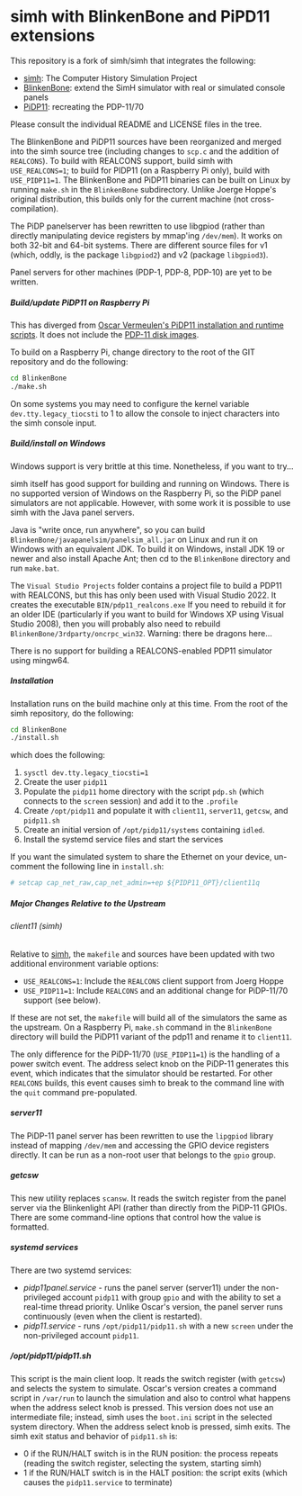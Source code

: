 # simh with BlinkenBone and PiPD11 extensions

This repository is a fork of simh/simh that integrates the following:
- [simh](https://github.com/simh/simh): The Computer History Simulation Project
- [BlinkenBone](https://github.com/j-hoppe/BlinkenBone): extend the SimH simulator with real or simulated console panels
- [PiDP11](https://obsolescence.wixsite.com/obsolescence/pidp-11): recreating the PDP-11/70

Please consult the individual README and LICENSE files in the tree.

The BlinkenBone and PiDP11 sources have been reorganized and merged into the simh source tree (including changes to ``scp.c`` and the addition of ``REALCONS``). To build with REALCONS support, build simh with ``USE_REALCONS=1``; to build for PIDP11 (on a Raspberry Pi only), build with ``USE_PIDP11=1``. The BlinkenBone and PiDP11 binaries can be built on Linux by running ``make.sh`` in the ``BlinkenBone`` subdirectory. Unlike Joerge Hoppe's original distribution, this builds only for the current machine (not cross-compilation).

The PiDP panelserver has been rewritten to use libgpiod (rather than directly manipulating device registers by mmap'ing ```/dev/mem```). It works on both 32-bit and 64-bit systems. There are different source files for
v1 (which, oddly, is the package ```libgpiod2```)
and v2 (package ```libgpiod3```).

Panel servers for other machines (PDP-1, PDP-8, PDP-10) are yet to be written.

##### Build/update PiDP11 on Raspberry Pi

This has diverged from [Oscar Vermeulen's PiDP11 installation and runtime scripts](http://pidp.net/pidp11/pidp11.tar.gz). It does not include the [PDP-11 disk images](http://pidp.net/pidp11/systems.tar.gz). 

To build on a Raspberry Pi, change directory to the root of the GIT repository and do the following:
```bash
cd BlinkenBone
./make.sh
```
On some systems you may need to configure the kernel variable
```dev.tty.legacy_tiocsti``` to 1
to allow the console to inject characters into the simh console input.

##### Build/install on Windows

Windows support is very brittle at this time. Nonetheless, if you want to try...

simh itself has good support for building and running on Windows.
There is no supported version of Windows on the Raspberry Pi, so the PiDP panel simulators are not applicable.
However, with some work it is possible to use simh with the Java panel servers.

Java is "write once, run anywhere", so you can build ``BlinkenBone/javapanelsim/panelsim_all.jar``
on Linux and run it on Windows with an equivalent JDK.
To build it on Windows, install JDK 19 or newer and also install Apache Ant;
then cd to the ``BlinkenBone`` directory and run ``make.bat``.

The ``Visual Studio Projects`` folder contains a project file to build a PDP11 with REALCONS,
but this has only been used with Visual Studio 2022. It creates the executable ``BIN/pdp11_realcons.exe``
If you need to rebuild it for an older IDE (particularly if you want to build for Windows XP
using Visual Studio 2008), then you will probably also need to rebuild ``BlinkenBone/3rdparty/oncrpc_win32``.
Warning: there be dragons here...

There is no support for building a REALCONS-enabled PDP11 simulator using mingw64.

##### Installation

Installation runs on the build machine only at this time.
From the root of the simh repository, do the following:
```bash
cd BlinkenBone
./install.sh
```
which does the following:
1. ```sysctl dev.tty.legacy_tiocsti=1```
2. Create the user ```pidp11```
3. Populate the ```pidp11``` home directory with the script ```pdp.sh```
   (which connects to the ```screen``` session) and add it to the
   ```.profile```
4. Create ```/opt/pidp11``` and populate it with ```client11```, ```server11```,
   ```getcsw```, and ```pidp11.sh```
5. Create an initial version of ```/opt/pidp11/systems``` containing ```idled```.
6. Install the systemd service files and start the services


If you want the simulated system to share the Ethernet on your device,
un-comment the following line in ```install.sh```:
```bash
# setcap cap_net_raw,cap_net_admin=+ep ${PIDP11_OPT}/client11q
```

##### Major Changes Relative to the Upstream

###### client11 (simh)

Relative to [simh](https://github.com/simh/simh), the ```makefile``` and sources have been
updated with two additional environment variable options:
- ```USE_REALCONS=1```: Include the ```REALCONS``` client support from Joerg Hoppe
- ```USE_PIDP11=1```: Include ```REALCONS``` and an additional change for PiDP-11/70 support (see below).

If these are not set, the ```makefile``` will build all of the simulators the same as the
upstream. On a Raspberry Pi, ```make.sh``` command in the ```BlinkenBone``` directory will
build the PiDP11 variant of the pdp11 and rename it to ```client11```.

The only difference for the PiDP-11/70 (```USE_PIDP11=1```) is the handling of a power
switch event. The address select knob on the PiDP-11 generates this event, which indicates
that the simulator should be restarted. For other ```REALCONS``` builds, this event causes
simh to break to the command line with the ```quit``` command pre-populated.

##### server11

The PiDP-11 panel server has been rewritten to use the ```lipgpiod``` library instead of mapping
```/dev/mem``` and accessing the GPIO device registers directly. It can be run as a non-root user
that belongs to the ```gpio``` group.

##### getcsw

This new utility replaces ```scansw```. It reads the switch register from the panel server
via the Blinkenlight API (rather than directly from the PiDP-11 GPIOs. There are some
command-line options that control how the value is formatted.

##### systemd services

There are two systemd services:
- *pidp11panel.service* - runs the panel server (server11) under the non-privileged account
  ```pidp11``` with group ```gpio``` and with the ability to set a real-time thread priority.
  Unlike Oscar's version, the panel server runs continuously (even when the client is
  restarted).
- *pidp11.service* - runs ```/opt/pidp11/pidp11.sh``` with a new ```screen```
under the non-privileged account ```pidp11```.

##### /opt/pidp11/pidp11.sh

This script is the main client loop. It reads the switch register (with ```getcsw```)
and selects the system to simulate. Oscar's version creates a command script in
```/var/run``` to launch the simulation and also to control what happens when the
address select knob is pressed. This version does not use an intermediate file;
instead, simh uses the ```boot.ini``` script in the selected system directory.
When the address select knob is pressed, simh exits. The simh exit status
and behavior of ```pidp11.sh``` is:
- 0 if the RUN/HALT switch is in the RUN position: the process repeats
  (reading the switch register, selecting the system, starting simh)
- 1 if the RUN/HALT switch is in the HALT position: the script exits
  (which causes the ```pidp11.service``` to terminate)

